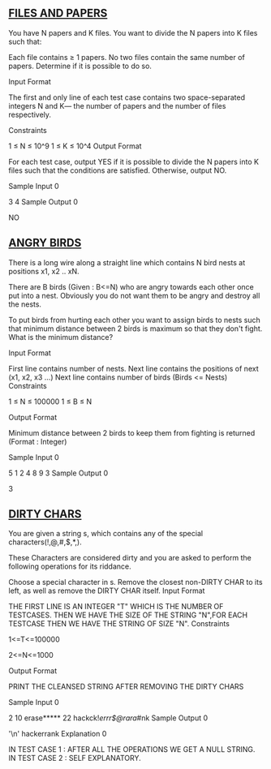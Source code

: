 ## [FILES AND PAPERS](https://www.hackerrank.com/contests/nhce-cp-contest-5/challenges/files-and-papers) 

You have N papers and K files. You want to divide the N papers into K files such that:

Each file contains ≥ 1 papers.
No two files contain the same number of papers.
Determine if it is possible to do so.

Input Format

The first and only line of each test case contains two space-separated integers N and K— the number of papers and the number of files respectively.

Constraints

1 ≤ N ≤ 10^9
1 ≤ K ≤ 10^4
Output Format

For each test case, output YES if it is possible to divide the N papers into K files such that the conditions are satisfied. Otherwise, output NO.

Sample Input 0

3 4
Sample Output 0

NO

## [ANGRY BIRDS](https://www.hackerrank.com/contests/nhce-cp-contest-5/challenges/angry-birds)

There is a long wire along a straight line which contains N bird nests at positions x1, x2 .. xN.

There are B birds (Given : B<=N) who are angry towards each other once put into a nest. Obviously you do not want them to be angry and destroy all the nests.

To put birds from hurting each other you want to assign birds to nests such that minimum distance between 2 birds is maximum so that they don't fight. What is the minimum distance?

Input Format

First line contains number of nests.
Next line contains the positions of next (x1, x2, x3 ...)
Next line contains number of birds (Birds <= Nests)
Constraints

1 ≤ N ≤ 100000 1 ≤ B ≤ N

Output Format

Minimum distance between 2 birds to keep them from fighting is returned (Format : Integer)

Sample Input 0

5 
1 2 4 8 9 
3
Sample Output 0

3

## [DIRTY CHARS](https://www.hackerrank.com/contests/nhce-cp-contest-5/challenges/dirty-chars)

You are given a string s, which contains any of the special characters(!,@,#,$,*,).

These Characters are considered dirty and you are asked to perform the following operations for its riddance.

Choose a special character in s.
Remove the closest non-DIRTY CHAR to its left, as well as remove the DIRTY CHAR itself.
Input Format

THE FIRST LINE IS AN INTEGER "T" WHICH IS THE NUMBER OF TESTCASES.
THEN WE HAVE THE SIZE OF THE STRING "N",FOR EACH TESTCASE
THEN WE HAVE THE STRING OF SIZE "N".
Constraints

1<=T<=100000

2<=N<=1000

Output Format

PRINT THE CLEANSED STRING AFTER REMOVING THE DIRTY CHARS

Sample Input 0

2
10
erase*****
22
hackck!*errr$@rara*#nk
Sample Output 0

'\n'
hackerrank
Explanation 0

IN TEST CASE 1 : AFTER ALL THE OPERATIONS WE GET A NULL STRING.
IN TEST CASE 2 : SELF EXPLANATORY.

